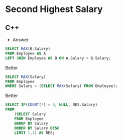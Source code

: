 Second Highest Salary
==========

## C++

  - Answer

  ```sql
  SELECT MAX(B.Salary)
  FROM Employee AS A
  LEFT JOIN Employee AS B ON A.Salary > B.Salary;
  ```
  Better
  ```sql
  SELECT MAX(Salary)
  FROM Employee
  WHERE Salary < (SELECT MAX(Salary) FROM Employee);
  ```
  Better
  ```sql
  SELECT IF(COUNT(*) = 0, NULL, RES.Salary)
  FROM
      (SELECT Salary
      FROM Employee
      GROUP BY Salary
      ORDER BY Salary DESC
      LIMIT 1,1) AS RES;
  ```